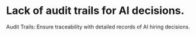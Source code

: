 # Lack of audit trails for AI decisions.

Audit Trails: Ensure traceability with detailed records of AI hiring decisions.